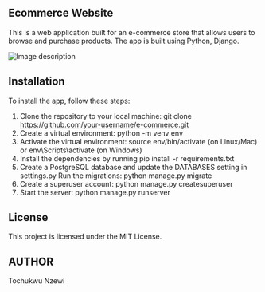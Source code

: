 ## Ecommerce Website

This is a web application built for an e-commerce store that allows users to browse and purchase products. The app is built using Python, Django.

![Image description](https://dev-to-uploads.s3.amazonaws.com/uploads/articles/tqrhwwvz2448arkv2afd.png)

## Installation

To install the app, follow these steps:

1. Clone the repository to your local machine: git clone https://github.com/your-username/e-commerce.git
2. Create a virtual environment: python -m venv env
3. Activate the virtual environment: source env/bin/activate (on Linux/Mac) or  env\Scripts\activate (on Windows)
4. Install the dependencies by running pip install -r requirements.txt
5. Create a PostgreSQL database and update the DATABASES setting in settings.py
Run the migrations: python manage.py migrate
6. Create a superuser account: python manage.py createsuperuser
7. Start the server: python manage.py runserver

## License

This project is licensed under the MIT License.

## AUTHOR

Tochukwu Nzewi